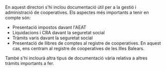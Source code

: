 En aquest directori s'hi inclou documentació útil per a la gestió i administració de cooperatives. Els aspectes més importants a tenir en compte són:

* Presentació impostos davant l'AEAT
* Liquidacions i CRA davant la seguretat social
* Tràmits varis davant la seguretat social
* Presentació de llibres de comptes al registre de cooperatives. En aquest cas, ens centram al registre de cooperatives de les Illes Balears.

També s'hi inclourà altra tipus de documentació vària relativa a altres tràmits importants a fer.



